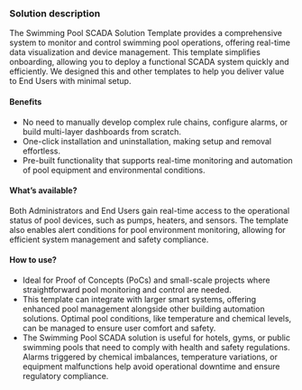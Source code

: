 ### Solution description

The Swimming Pool SCADA Solution Template provides a comprehensive system to monitor and control swimming pool operations, offering real-time data visualization and device management. 
This template simplifies onboarding, allowing you to deploy a functional SCADA system quickly and efficiently. 
We designed this and other templates to help you deliver value to End Users with minimal setup.

#### Benefits

* No need to manually develop complex rule chains, configure alarms, or build multi-layer dashboards from scratch.
* One-click installation and uninstallation, making setup and removal effortless.
* Pre-built functionality that supports real-time monitoring and automation of pool equipment and environmental conditions.

#### What’s available?

Both Administrators and End Users gain real-time access to the operational status of pool devices, such as pumps, heaters, and sensors. 
The template also enables alert conditions for pool environment monitoring, allowing for efficient system management and safety compliance.

#### How to use?

* Ideal for Proof of Concepts (PoCs) and small-scale projects where straightforward pool monitoring and control are needed.
* This template can integrate with larger smart systems, offering enhanced pool management alongside other building automation solutions. Optimal pool conditions, like temperature and chemical levels, can be managed to ensure user comfort and safety.
* The Swimming Pool SCADA solution is useful for hotels, gyms, or public swimming pools that need to comply with health and safety regulations. Alarms triggered by chemical imbalances, temperature variations, or equipment malfunctions help avoid operational downtime and ensure regulatory compliance.
